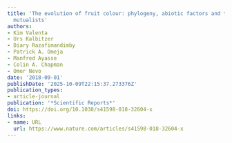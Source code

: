 ```yaml
---
title: 'The evolution of fruit colour: phylogeny, abiotic factors and the role of
  mutualists'
authors:
- Kim Valenta
- Urs Kalbitzer
- Diary Razafimandimby
- Patrick A. Omeja
- Manfred Ayasse
- Colin A. Chapman
- Omer Nevo
date: '2018-09-01'
publishDate: '2025-10-09T22:15:37.273376Z'
publication_types:
- article-journal
publication: '*Scientific Reports*'
doi: https://doi.org/10.1038/s41598-018-32604-x
links:
- name: URL
  url: https://www.nature.com/articles/s41598-018-32604-x
---
```


